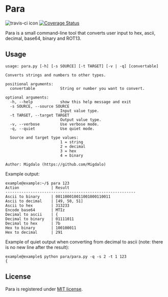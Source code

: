 # Para

![travis-ci icon](https://travis-ci.org/Migdalo/para.svg?branch=para2)
[![Coverage Status](https://coveralls.io/repos/github/Migdalo/para/badge.svg?branch=para2)](https://coveralls.io/github/Migdalo/para?branch=para2)

Para is a small command-line tool that converts user input to hex, ascii, decimal, base64, binary and ROT13.

## Usage
```
usage: para.py [-h] [-s SOURCE] [-t TARGET] [-v | -q] [convertable]

Converts strings and numbers to other types.

positional arguments:
  convertable           String or number you want to convert.

optional arguments:
  -h, --help            show this help message and exit
  -s SOURCE, --source SOURCE
                        Input value type.
  -t TARGET, --target TARGET
                        Output value type.
  -v, --verbose         Use verbose mode.
  -q, --quiet           Use quiet mode.

  Source and target type values:
                        1 = string
                        2 = decimal
                        3 = hex
                        4 = binary

Author: Migdalo (https://github.com/Migdalo)
```

Example output:
```
example@example:~/$ para 123
Action              | Result
---------------------------------------------------------
Ascii to binary     | 001100010011001000110011
Ascii to decimal    | [49, 50, 51]
Ascii to hex        | 313233
Encode base64       | MTIz
Decimal to ascii    | {
Decimal to binary   | 01111011
Decimal to hex      | 7b
Hex to binary       | 100100011
Hex to decimal      | 291
```
Example of quiet output when converting from decimal to ascii (note: there is no new line after the result):

```
example@example$ python para/para.py -q -s 2 -t 1 123
{
```

## License
Para is registered under [MIT license](/LICENSE).
